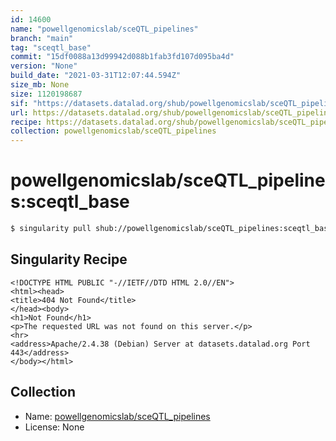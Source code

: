 ```yaml
---
id: 14600
name: "powellgenomicslab/sceQTL_pipelines"
branch: "main"
tag: "sceqtl_base"
commit: "15df0088a13d99942d088b1fab3fd107d095ba4d"
version: "None"
build_date: "2021-03-31T12:07:44.594Z"
size_mb: None
size: 1120198687
sif: "https://datasets.datalad.org/shub/powellgenomicslab/sceQTL_pipelines/sceqtl_base/2021-03-31-15df0088-504195ea/504195eac2d78ac8018d23869d9be3bc.sif"
url: https://datasets.datalad.org/shub/powellgenomicslab/sceQTL_pipelines/sceqtl_base/2021-03-31-15df0088-504195ea/
recipe: https://datasets.datalad.org/shub/powellgenomicslab/sceQTL_pipelines/sceqtl_base/2021-03-31-15df0088-504195ea/Singularity
collection: powellgenomicslab/sceQTL_pipelines
---
```


# powellgenomicslab/sceQTL_pipelines:sceqtl_base

```bash
$ singularity pull shub://powellgenomicslab/sceQTL_pipelines:sceqtl_base
```

## Singularity Recipe

```singularity
<!DOCTYPE HTML PUBLIC "-//IETF//DTD HTML 2.0//EN">
<html><head>
<title>404 Not Found</title>
</head><body>
<h1>Not Found</h1>
<p>The requested URL was not found on this server.</p>
<hr>
<address>Apache/2.4.38 (Debian) Server at datasets.datalad.org Port 443</address>
</body></html>
```

## Collection

 - Name: [powellgenomicslab/sceQTL_pipelines](https://github.com/powellgenomicslab/sceQTL_pipelines)
 - License: None

